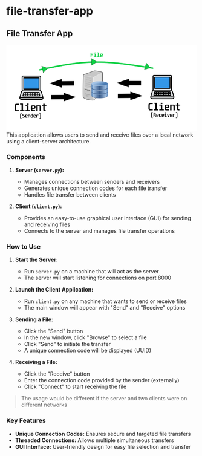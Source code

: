 # file-transfer-app

## File Transfer App

![image info](./images/Client-Server.png)
This application allows users to send and receive files over a local network using a client-server architecture.

### Components

1. **Server (`server.py`):**

   - Manages connections between senders and receivers
   - Generates unique connection codes for each file transfer
   - Handles file transfer between clients

2. **Client (`client.py`):**
   - Provides an easy-to-use graphical user interface (GUI) for sending and receiving files
   - Connects to the server and manages file transfer operations

### How to Use

1. **Start the Server:**

   - Run `server.py` on a machine that will act as the server
   - The server will start listening for connections on port 8000

2. **Launch the Client Application:**

   - Run `client.py` on any machine that wants to send or receive files
   - The main window will appear with "Send" and "Receive" options

3. **Sending a File:**

   - Click the "Send" button
   - In the new window, click "Browse" to select a file
   - Click "Send" to initiate the transfer
   - A unique connection code will be displayed (UUID)

4. **Receiving a File:**
   - Click the "Receive" button
   - Enter the connection code provided by the sender (externally)
   - Click "Connect" to start receiving the file

> The usage would be different if the server and two clients were on different networks

### Key Features

- **Unique Connection Codes:** Ensures secure and targeted file transfers
- **Threaded Connections:** Allows multiple simultaneous transfers
- **GUI Interface:** User-friendly design for easy file selection and transfer
